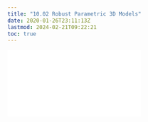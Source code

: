 ```yaml
---
title: "10.02 Robust Parametric 3D Models"
date: 2020-01-26T23:11:13Z
lastmod: 2024-02-21T09:22:21
toc: true
---
```


![Link to included file contents](../../../../3d-modeling/fusion-360/robust-parametric-3d-models.md)
